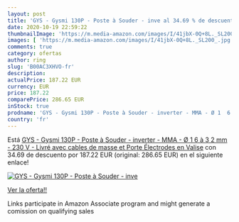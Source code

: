 ```yaml
---
layout: post
title: 'GYS - Gysmi 130P - Poste à Souder - inve al 34.69 % de descuento'
date: 2020-10-19 22:59:22
thumbnailImage: 'https://m.media-amazon.com/images/I/41jbX-0Q+8L._SL200_.jpg'
images: [ 'https://m.media-amazon.com/images/I/41jbX-0Q+8L._SL200_.jpg' ]
comments: true
category: ofertas
author: ring
slug: 'B00AC3XHVO-fr'
description:
actualPrice: 187.22 EUR
currency: EUR
price: 187.22
comparePrice: 286.65 EUR
inStock: true
prodname: 'GYS - Gysmi 130P - Poste à Souder - inverter - MMA - Ø 1  6 à 3  2 mm - 230 V - Livré avec cables de masse et Porte Électrodes en Valise'
country: 'fr'
---
```


Está [GYS - Gysmi 130P - Poste à Souder - inverter - MMA - Ø 1  6 à 3  2 mm - 230 V - Livré avec cables de masse et Porte Électrodes en Valise](https://www.amazon.fr/dp/B00AC3XHVO/?tag=tolees0d-21) con 34.69 de descuento por 187.22 EUR (original: 286.65 EUR) en el siguiente enlace!

[![GYS - Gysmi 130P - Poste à Souder - inve](https://m.media-amazon.com/images/I/41jbX-0Q+8L._SL200_.jpg)](https://www.amazon.fr/dp/B00AC3XHVO/?tag=tolees0d-21)

[Ver la oferta!!](https://www.amazon.fr/dp/B00AC3XHVO/?tag=tolees0d-21)

Links participate in Amazon Associate program and might generate a comission on qualifying sales


